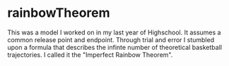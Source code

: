 # rainbowTheorem
This was a model I worked on in my last year of Highschool. It assumes a common release point and endpoint. Through trial and error I stumbled upon a formula that describes the infinte number of theoretical basketball trajectories. I called it the "Imperfect Rainbow Theorem".
